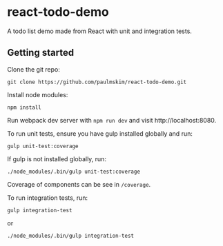 # react-todo-demo

A todo list demo made from React with unit and integration tests.

## Getting started

Clone the git repo:

```
git clone https://github.com/paulmskim/react-todo-demo.git
```

Install node modules:

```
npm install
```

Run webpack dev server with `npm run dev` and visit http://localhost:8080.

To run unit tests, ensure you have gulp installed globally and run:

```
gulp unit-test:coverage
```

If gulp is not installed globally, run:

```
./node_modules/.bin/gulp unit-test:coverage
```

Coverage of components can be see in `/coverage`.

To run integration tests, run:

```
gulp integration-test
```

or

```
./node_modules/.bin/gulp integration-test
```
